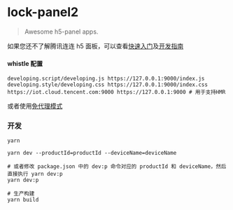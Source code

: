 # lock-panel2

> Awesome h5-panel apps.

如果您还不了解腾讯连连 h5 面板，可以查看[快速入门](https://cloud.tencent.com/document/product/1081/49027)及[开发指南](https://cloud.tencent.com/document/product/1081/49028)

#### whistle 配置

```shell
developing.script/developing.js https://127.0.0.1:9000/index.js
developing.style/developing.css https://127.0.0.1:9000/index.css
https://iot.cloud.tencent.com:9000 https://127.0.0.1:9000 # 用于支持HMR
```
或者使用[免代理模式](https://cloud.tencent.com/document/product/1081/67441#proxy-free-mode)

### 开发

```shell
yarn

yarn dev --productId=productId --deviceName=deviceName

# 或者修改 package.json 中的 dev:p 命令对应的 productId 和 deviceName，然后直接执行 yarn dev:p
yarn dev:p

# 生产构建
yarn build
```

